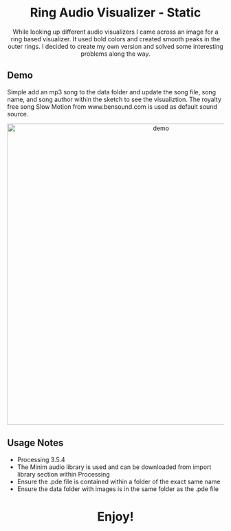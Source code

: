 <h1 align="center">Ring Audio Visualizer - Static</h1>

<p align="center">
While looking up different audio visualizers I came across an image for a ring based visualizer. It used bold colors and created smooth peaks in the outer rings. I decided to create my own version and solved some interesting problems along the way. 
</p>

## Demo
<p>
Simple add an mp3 song to the data folder and update the song file, song name, and song author within the sketch to see the visualiztion. The royalty free song Slow Motion from www.bensound.com is used as default sound source. 
</p>
<p align="center">
  <img width="700" align="center" src="https://github.com/yahirRendon/Creative_Coding/blob/main/Processing/Visualizer_Rings_Solo_Static_Public/Viz_Ring_Static_Gif.gif" alt="demo"/>
</p>


## Usage Notes
* Processing 3.5.4
* The Minim audio library is used and can be downloaded from import library section within Processing
* Ensure the .pde file is contained within a folder of the exact same name
* Ensure the data folder with images is in the same folder as the .pde file

<h1 align="center">Enjoy!</h1>
